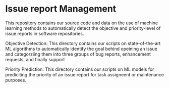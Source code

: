 # Issue report Management

This repository contains our source code and data on the use of machine learning methods to automatically detect the objective and priority-level of issue reports in software repositories.

Objective Detection: 
This directory contains our scripts on state-of-the-art ML algorithms to automatically identify the goal behind opeining an issue and categorziing them into three groups of bug reports, enhancement requests, and finally support

Priority Prediction: 
This directory contains our scripts on ML models for prediciting the priority of an issue report for task assigneent or maintenance purposes.
